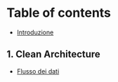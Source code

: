 # Table of contents

* [Introduzione](README.md)

## 1. Clean Architecture

* [Flusso dei dati](1.-clean-architecture/flusso-dei-dati.md)
